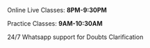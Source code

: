 Online Live Classes: **8PM-9:30PM**

Practice Classes: **9AM-10:30AM**

24/7 Whatsapp support for Doubts Clarification